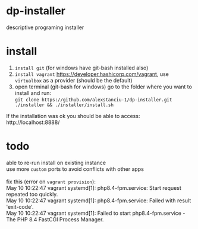 # dp-installer
descriptive programing installer

# install
1. `install git` (for windows have git-bash installed also)
2. `install vagrant` https://developer.hashicorp.com/vagrant, use `virtualbox` as a provider (should be the default)
3. open terminal (git-bash for windows) go to the folder where you want to install and run:<br/>
   `git clone https://github.com/alexstanciu-1/dp-installer.git ./installer && ./installer/install.sh`

If the installation was ok you should be able to access:<br/>
http://localhost:8888/

# todo
able to re-run install on existing instance<br/>
use more `custom` ports to avoid conflicts with other apps<br/>
<br/>
fix this (error on `vagrant provision`):<br/>
May 10 10:22:47 vagrant systemd[1]: php8.4-fpm.service: Start request repeated too quickly.<br/>
May 10 10:22:47 vagrant systemd[1]: php8.4-fpm.service: Failed with result 'exit-code'.<br/>
May 10 10:22:47 vagrant systemd[1]: Failed to start php8.4-fpm.service - The PHP 8.4 FastCGI Process Manager.<br/>
